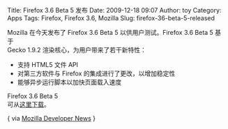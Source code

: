 Title: Firefox 3.6 Beta 5 发布
Date: 2009-12-18 09:07
Author: toy
Category: Apps
Tags: Firefox, Firefox 3.6, Mozilla
Slug: firefox-36-beta-5-released

Mozilla 在今天发布了 Firefox 3.6 Beta 5 以供用户测试。Firefox 3.6 Beta 5
基于  
Gecko 1.9.2 渲染核心，为用户带来了若干新特性：

+ 支持 HTML5 文件 API  
+ 对第三方软件与 Firefox 的集成进行了更改，以增加稳定性  
+ 能够异步运行脚本以加快页面载入速度

Firefox 3.6 Beta 5  
可从[这里下载](http://www.mozilla.com/firefox/all-beta.html)。

{ via [Mozilla Developer
News](https://developer.mozilla.org/devnews/index.php/2009/12/17/firefox-3-6-beta-revision-5-now-available-for-download/)
}
